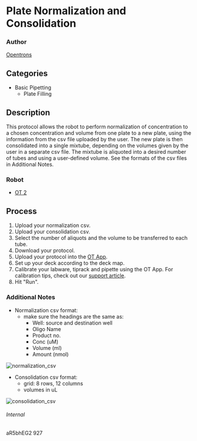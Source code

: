 # Plate Normalization and Consolidation

### Author
[Opentrons](http://www.opentrons.com/)

## Categories
* Basic Pipetting
    * Plate Filling

## Description
This protocol allows the robot to perform normalization of concentration to a chosen concentration and volume from one plate to a new plate, using the information from the csv file uploaded by the user. The new plate is then consolidated into a single mixtube, depending on the volumes given by the user in a separate csv file. The mixtube is aliquoted into a desired number of tubes and using a user-defined volume. See the formats of the csv files in Additional Notes.

### Robot
* [OT 2](https://opentrons.com/ot-2)

## Process
1. Upload your normalization csv.
2. Upload your consolidation csv.
3. Select the number of aliquots and the volume to be transferred to each tube.
4. Download your protocol.
5. Upload your protocol into the [OT App](https://opentrons.com/ot-app).
6. Set up your deck according to the deck map.
7. Calibrate your labware, tiprack and pipette using the OT App. For calibration tips, check out our [support article](https://support.opentrons.com/ot-2/getting-started-software-setup/deck-calibration).
8. Hit "Run".

### Additional Notes
* Normalization csv format:
    * make sure the headings are the same as:
        * Well: source and destination well
        * Oligo Name
        * Product no.
        * Conc (uM)
        * Volume (ml)
        * Amount (nmol)  

![normalization_csv](https://s3.amazonaws.com/opentrons-protocol-library-website/custom-README-images/plate_normalization/normalization_csv_example.png)


* Consolidation csv format:
    * grid: 8 rows, 12 columns
    * volumes in uL

![consolidation_csv](https://s3.amazonaws.com/opentrons-protocol-library-website/custom-README-images/plate_normalization/consolidation_csv_example.png)

###### Internal
aR5bhEG2
927

